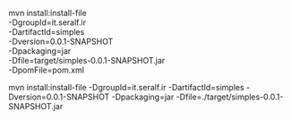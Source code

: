 

mvn install:install-file \
	-DgroupId=it.seralf.ir \
	-DartifactId=simples \
	-Dversion=0.0.1-SNAPSHOT \
	-Dpackaging=jar \
	-Dfile=target/simples-0.0.1-SNAPSHOT.jar \
	-DpomFile=pom.xml



mvn install:install-file -DgroupId=it.seralf.ir -DartifactId=simples -Dversion=0.0.1-SNAPSHOT -Dpackaging=jar -Dfile=./target/simples-0.0.1-SNAPSHOT.jar